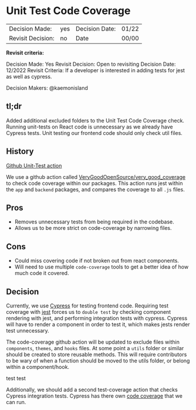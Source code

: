 # Unit Test Code Coverage

|                   |     |                |       |
| ----------------- | --- | -------------- | ----- |
| Decision Made:    | yes | Decision Date: | 01/22 |
| Revisit Decision: | no  | Date           | 00/00 |

**Revisit criteria:**

Decision Made: Yes
Revisit Decision: Open to revisiting Decision Date: 12/2022
Revisit Criteria: If a developer is interested in adding tests for jest as well as cypress.

Decision Makers: @kaemonisland

## tl;dr

Added additional excluded folders to the Unit Test Code Coverage check. Running unit-tests on React code is unnecessary as we already have Cypress tests.
Unit testing our frontend code should only check util files.

## History

[Github Unit-Test action](https://github.com/department-of-veterans-affairs/lighthouse-developer-portal/blob/main/.github/workflows/unit-tests.yml)

We use a github action called [VeryGoodOpenSource/very_good_coverage](https://github.com/VeryGoodOpenSource/very_good_coverage) to check code coverage within our packages. This action runs jest within the `app` and `backend` packages, and compares the coverage to all `.js` files.

## Pros

- Removes unnecessary tests from being required in the codebase.
- Allows us to be more strict on code-coverage by narrowing files.

## Cons

- Could miss covering code if not broken out from react components.
- Will need to use multiple `code-coverage` tools to get a better idea of how much code it covered.

## Decision

Currently, we use [Cypress](https://www.cypress.io/) for testing frontend code. Requiring test coverage with [jest](https://jestjs.io/) forces us to `double test` by checking component rendering with jest, and performing integration tests with cypress. Cypress will have to render a component in order to test it, which makes jests render test unnecessary.

The code-coverage github action will be updated to exclude files within `components`, `themes`, and `hooks` files. At some point a `utils` folder or similar should be created to store reusable methods. This will require contributors to be wary of when a function should be moved to the utils folder, or belong within a component/hook.

test test

Additionally, we should add a second test-coverage action that checks Cypress integration tests. Cypress has there own [code coverage](https://docs.cypress.io/guides/tooling/code-coverage) that we can run.
